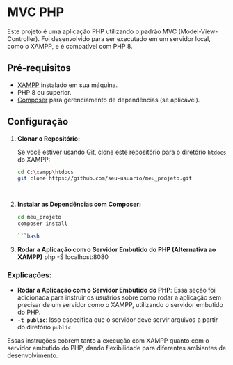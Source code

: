 # MVC PHP

Este projeto é uma aplicação PHP utilizando o padrão MVC (Model-View-Controller). Foi desenvolvido para ser executado em um servidor local, como o XAMPP, e é compatível com PHP 8.

## Pré-requisitos

- [XAMPP](https://www.apachefriends.org/index.html) instalado em sua máquina.
- PHP 8 ou superior.
- [Composer](https://getcomposer.org/) para gerenciamento de dependências (se aplicável).

## Configuração

1. **Clonar o Repositório:**

   Se você estiver usando Git, clone este repositório para o diretório `htdocs` do XAMPP:

   ```bash
   cd C:\xampp\htdocs
   git clone https://github.com/seu-usuario/meu_projeto.git

 
2. **Instalar as Dependências com Composer:**
   ```bash
   cd meu_projeto
   composer install

   ```bash
 3. **Rodar a Aplicação com o Servidor Embutido do PHP (Alternativa ao XAMPP)**
   php -S localhost:8080 

   
### Explicações:

- **Rodar a Aplicação com o Servidor Embutido do PHP**: Essa seção foi adicionada para instruir os usuários sobre como rodar a aplicação sem precisar de um servidor como o XAMPP, utilizando o servidor embutido do PHP.
- **`-t public`**: Isso especifica que o servidor deve servir arquivos a partir do diretório `public`.

Essas instruções cobrem tanto a execução com XAMPP quanto com o servidor embutido do PHP, dando flexibilidade para diferentes ambientes de desenvolvimento.

